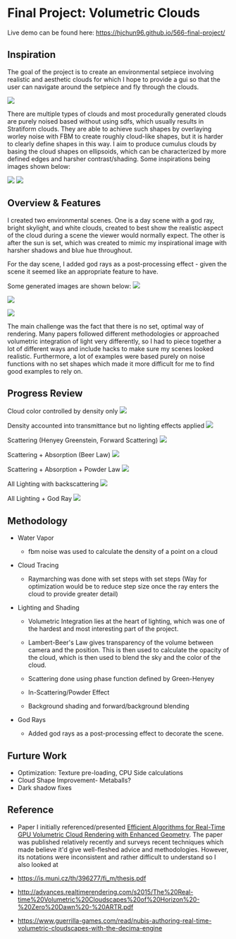 # Final Project: Volumetric Clouds
Live demo can be found here: https://hjchun96.github.io/566-final-project/

## Inspiration
The goal of the project is to create an environmental setpiece involving realistic and aesthetic clouds for which I hope to provide a gui so that the user can navigate around the setpiece and fly through the clouds.

![](Images/Types.png)

There are multiple types of clouds and most procedurally generated clouds are purely noised based without using sdfs, which usually results in Stratiform clouds. They are able to achieve such shapes by overlaying worley noise with FBM to create roughly cloud-like shapes, but it is harder to clearly define shapes in this way. I aim to produce cumulus clouds by basing the cloud shapes on ellipsoids, which can be characterized by more defined edges and harsher contrast/shading. Some inspirations being images shown below:

![](Images/Inspiration_1.jpg)
![](Images/Inspiration_2.jpg)

## Overview & Features
I created two environmental scenes. One is a day scene with a god ray, bright skylight, and white clouds, created to best show the realistic aspect of the cloud during a scene the viewer would normally expect. The other is after the sun is set, which was created to mimic my inspirational image with harsher shadows and blue hue throughout.

For the day scene, I added god rays as a post-processing effect - given the scene it seemed like an appropriate feature to have.

Some generated images are shown below:
![](Images/actual_all.png)

![](Images/god_ray.png)

![](Images/gloomy.png)

The main challenge was the fact that there is no set, optimal way of rendering. Many papers followed different methodologies or approached volumetric integration of light very differently, so I had to piece together a lot of different ways and include hacks to make sure my scenes looked realistic. Furthermore, a lot of examples were based purely on noise functions with no set shapes which made it more difficult for me to find good examples to rely on.


## Progress Review
Cloud color controlled by density only
![](Images/den.png)

Density accounted into transmittance but no lighting effects applied
![](Images/none.png)

Scattering (Henyey Greenstein, Forward Scattering)
![](Images/sct.png)

Scattering + Absorption (Beer Law)
![](Images/sct_and_beer.png)

Scattering + Absorption + Powder Law
![](Images/all.png)

All Lighting with backscattering
![](Images/actual_all.png)

All Lighting + God Ray
![](Images/god_ray.png)

## Methodology
* Water Vapor
  - fbm noise was used to calculate the density of a point on a cloud

* Cloud Tracing
  - Raymarching was done with set steps with set steps (Way for optimization would be to reduce step size once the ray enters the cloud to provide greater detail)

* Lighting and Shading
  - Volumetric Integration lies at the heart of lighting, which was one of the hardest and most interesting part of the project.

  - Lambert-Beer's Law gives transparency of the volume between camera and the position. This is then used to calculate the opacity of the cloud, which is then used to blend the sky and the color of the cloud.

  - Scattering done using phase function defined by Green-Henyey

  - In-Scattering/Powder Effect

  - Background shading and forward/background blending

* God Rays
  - Added god rays as a post-processing effect to decorate the scene.

## Furture Work
* Optimization: Texture pre-loading, CPU Side calculations
* Cloud Shape Improvement- Metaballs?
* Dark shadow fixes

## Reference
* Paper I initially referenced/presented [Efficient Algorithms for Real-Time GPU Volumetric Cloud Rendering with Enhanced Geometry](https://www.mdpi.com/2073-8994/10/4/125/html). The paper was published relatively recently and surveys recent techniques which made believe it'd give well-fleshed advice and methodologies. However, its notations were inconsistent and rather difficult to understand so I also looked at

* https://is.muni.cz/th/396277/fi_m/thesis.pdf

* http://advances.realtimerendering.com/s2015/The%20Real-time%20Volumetric%20Cloudscapes%20of%20Horizon%20-%20Zero%20Dawn%20-%20ARTR.pdf

* https://www.guerrilla-games.com/read/nubis-authoring-real-time-volumetric-cloudscapes-with-the-decima-engine

